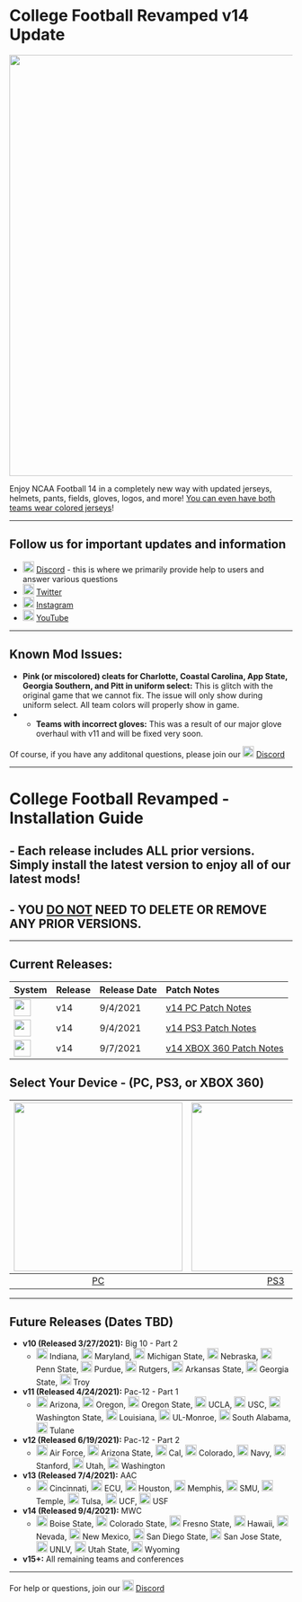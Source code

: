 # College Football Revamped v14 Update

<p align="center">
  <img width="750" src="https://github.com/cfbrevamped/CFBR-Easy-Installer/blob/master/assets/images/CFBR.png">
</p>

Enjoy NCAA Football 14 in a completely new way with updated jerseys, helmets, pants, fields, gloves, logos, and more! [You can even have both teams wear colored jerseys](https://raw.githubusercontent.com/cfbrevamped/CFBR-Easy-Installer/master/assets/images/Clemson-UNC.png)!

---------
## Follow us for important updates and information
- <img width="20" src="https://logo-logos.com/wp-content/uploads/2018/03/Discord_icon.png"> [Discord](https://discord.com/invite/cfbr) - this is where we primarily provide help to users and answer various questions
- <img width="20" src="https://1000logos.net/wp-content/uploads/2017/06/Twitter-Logo.png"> [Twitter](https://twitter.com/CFBRevamped)
- <img width="20" src="https://icon-library.com/images/62-instagram-512.png"> [Instagram](https://www.instagram.com/cfbrevamped/)
- <img width="20" src="https://img.favpng.com/0/5/6/youtube-logo-png-favpng-9aSw7LevnfxZKMvi1vS7BATkQ.jpg"> [YouTube](https://www.youtube.com/channel/UCCY9bWCdGvitI2YyO5o4sQg?)
---------

## Known Mod Issues:
- **Pink (or miscolored) cleats for Charlotte, Coastal Carolina, App State, Georgia Southern, and Pitt in uniform select:** This is glitch with the original game that we cannot fix. The issue will only show during uniform select. All team colors will properly show in game. 
- - **Teams with incorrect gloves:** This was a result of our major glove overhaul with v11 and will be fixed very soon. 

Of course, if you have any additonal questions, please join our <img width="20" src="https://logo-logos.com/wp-content/uploads/2018/03/Discord_icon.png"> [Discord](https://discord.com/invite/cfbr)

---------

# College Football Revamped - Installation Guide

## - Each release includes ALL prior versions. Simply install the latest version to enjoy all of our latest mods!
## - YOU <ins>DO NOT</ins> NEED TO DELETE OR REMOVE ANY PRIOR VERSIONS.

---------

## Current Releases:
| **System** | **Release** | **Release Date** | **Patch Notes** |
|:----|:----|:----|:----|
| <img height="30" src="https://raw.githubusercontent.com/cfbrevamped/CFBR-Easy-Installer/master/assets/images/PC.jpg"> | v14 | 9/4/2021 | [v14 PC Patch Notes](https://github.com/cfbrevamped/CFBR-Easy-Installer/blob/master/assets/release-notes/PC-PS3.md)
| <img height="30" src="https://raw.githubusercontent.com/cfbrevamped/CFBR-Easy-Installer/master/assets/images/PS3.png"> | v14 | 9/4/2021 | [v14 PS3 Patch Notes](https://github.com/cfbrevamped/CFBR-Easy-Installer/blob/master/assets/release-notes/PC-PS3.md)
| <img height="30" src="https://raw.githubusercontent.com/cfbrevamped/CFBR-Easy-Installer/master/assets/images/xbox-small.png"> | v14 | 9/7/2021 | [v14 XBOX 360 Patch Notes](https://github.com/cfbrevamped/CFBR-Easy-Installer/blob/master/assets/release-notes/xbox.md)

## Select Your Device - (PC, PS3, or XBOX 360)
| <a href="https://github.com/cfbrevamped/CFBR-Easy-Installer/blob/master/PC/index.md"><img width="300" src="https://raw.githubusercontent.com/cfbrevamped/CFBR-Easy-Installer/master/assets/images/PC.jpg"></a>  | <a href="https://github.com/cfbrevamped/CFBR-Easy-Installer/blob/master/PS3/index.md"><img width="300" src="https://raw.githubusercontent.com/cfbrevamped/CFBR-Easy-Installer/master/assets/images/PS3.png"> | <a href="https://github.com/cfbrevamped/CFBR-Easy-Installer/blob/master/XBOX/index.md"><img width="300" src="https://raw.githubusercontent.com/cfbrevamped/CFBR-Easy-Installer/master/assets/images/xbox.jpg">
|:---:|:---:|:---:|
| [PC](https://github.com/cfbrevamped/CFBR-Easy-Installer/blob/master/PC/index.md) | [PS3](https://github.com/cfbrevamped/CFBR-Easy-Installer/blob/master/PS3/index.md) | [XBOX 360](https://github.com/cfbrevamped/CFBR-Easy-Installer/blob/master/XBOX/index.md) |

---------
## Future Releases (Dates TBD)
- **v10 (Released 3/27/2021):** Big 10 - Part 2
  - <img height="20" src="https://upload.wikimedia.org/wikipedia/commons/thumb/4/47/Indiana_Hoosiers_logo.svg/1200px-Indiana_Hoosiers_logo.svg.png"> Indiana, <img height="20" src="https://upload.wikimedia.org/wikipedia/commons/thumb/a/a6/Maryland_Terrapins_logo.svg/1200px-Maryland_Terrapins_logo.svg.png"> Maryland, <img height="20" src="https://upload.wikimedia.org/wikipedia/en/thumb/a/a7/Michigan_State_Athletics_logo.svg/1200px-Michigan_State_Athletics_logo.svg.png"> Michigan State, <img height="20" src="https://upload.wikimedia.org/wikipedia/commons/thumb/e/e5/Nebraska_Cornhuskers_logo.svg/1200px-Nebraska_Cornhuskers_logo.svg.png"> Nebraska, <img height="20" src="https://upload.wikimedia.org/wikipedia/en/thumb/3/3a/Penn_State_Nittany_Lions_logo.svg/1200px-Penn_State_Nittany_Lions_logo.svg.png"> Penn State, <img height="20" src="https://upload.wikimedia.org/wikipedia/commons/thumb/3/35/Purdue_Boilermakers_logo.svg/1280px-Purdue_Boilermakers_logo.svg.png"> Purdue, <img height="20" src="https://upload.wikimedia.org/wikipedia/commons/thumb/b/b6/Rutgers_Scarlet_Knights_logo.svg/1153px-Rutgers_Scarlet_Knights_logo.svg.png"> Rutgers, <img height="20" src="https://upload.wikimedia.org/wikipedia/en/thumb/3/36/Arkansas_State_Red_Wolves_logo.svg/1200px-Arkansas_State_Red_Wolves_logo.svg.png"> Arkansas State, <img height="20" src="https://upload.wikimedia.org/wikipedia/en/thumb/3/3b/Georgia_State_Athletics_logo.svg/1200px-Georgia_State_Athletics_logo.svg.png"> Georgia State, <img height="20" src="https://upload.wikimedia.org/wikipedia/commons/thumb/3/34/Troy_Trojans_logo.svg/1200px-Troy_Trojans_logo.svg.png"> Troy
- **v11 (Released 4/24/2021):** Pac-12 - Part 1
  - <img height="20" src="https://upload.wikimedia.org/wikipedia/commons/thumb/3/34/Arizona_Wildcats_logo.svg/1200px-Arizona_Wildcats_logo.svg.png"> Arizona, <img height="20" src="https://upload.wikimedia.org/wikipedia/commons/thumb/f/f8/Oregon_Ducks_logo.svg/1200px-Oregon_Ducks_logo.svg.png"> Oregon, <img height="20" src="https://upload.wikimedia.org/wikipedia/en/thumb/1/1b/Oregon_State_Beavers_logo.svg/1200px-Oregon_State_Beavers_logo.svg.png"> Oregon State, <img height="20" src="https://upload.wikimedia.org/wikipedia/commons/thumb/e/ed/UCLA_Bruins_script.svg/1200px-UCLA_Bruins_script.svg.png"> UCLA, <img height="20" src="https://upload.wikimedia.org/wikipedia/commons/thumb/9/94/USC_Trojans_logo.svg/1200px-USC_Trojans_logo.svg.png"> USC, <img height="20" src="https://upload.wikimedia.org/wikipedia/en/thumb/0/07/Washington_State_Cougars_logo.svg/1200px-Washington_State_Cougars_logo.svg.png"> Washington State, <img height="20" src="https://upload.wikimedia.org/wikipedia/en/thumb/0/06/Ragin_Cajuns_logo.svg/1200px-Ragin_Cajuns_logo.svg.png"> Louisiana, <img height="20" src="https://upload.wikimedia.org/wikipedia/en/thumb/c/c9/Louisiana-Monroe_Warhawks_logo.svg/1200px-Louisiana-Monroe_Warhawks_logo.svg.png"> UL-Monroe, <img height="20" src="https://upload.wikimedia.org/wikipedia/commons/7/77/USA-00001_PrimaryMaster2c.png"> South Alabama, <img height="20" src="https://upload.wikimedia.org/wikipedia/en/thumb/2/28/Tulane_Green_Wave_logo.svg/1200px-Tulane_Green_Wave_logo.svg.png"> Tulane
- **v12 (Released 6/19/2021):** Pac-12 - Part 2
  - <img height="20" src="https://upload.wikimedia.org/wikipedia/commons/d/dc/Air_Force_Falcons_logo.svg"> Air Force, <img height="20" src="https://upload.wikimedia.org/wikipedia/en/thumb/0/0a/Arizona_State_Sun_Devils_logo.svg/100px-Arizona_State_Sun_Devils_logo.svg.png"> Arizona State, <img height="20" src="https://upload.wikimedia.org/wikipedia/commons/thumb/8/8b/California_Golden_Bears_logo.svg/1200px-California_Golden_Bears_logo.svg.png"> Cal, <img height="20" src="https://upload.wikimedia.org/wikipedia/en/thumb/d/d3/Colorado_Buffaloes_logo.svg/1200px-Colorado_Buffaloes_logo.svg.png"> Colorado, <img height="20" src="https://upload.wikimedia.org/wikipedia/commons/a/a5/Navy_Athletics_logo.svg"> Navy, <img height="20" src="https://upload.wikimedia.org/wikipedia/commons/thumb/4/4b/Stanford_Cardinal_logo.svg/670px-Stanford_Cardinal_logo.svg.png"> Stanford, <img height="20" src="https://external-preview.redd.it/MnmDJr0WG-T2GpwkS0kE-uJRR-_m-EGq40cMkihUeGY.png?auto=webp&s=2fac644469c17db3bbb859f666a35367211ba010"> Utah, <img height="20" src="https://upload.wikimedia.org/wikipedia/commons/thumb/1/17/Washington_Huskies_logo.svg/1200px-Washington_Huskies_logo.svg.png"> Washington
- **v13 (Released 7/4/2021):** AAC
  - <img height="20" src="https://upload.wikimedia.org/wikipedia/en/2/2c/Cincinnati_Bearcats_logo.svg"> Cincinnati, <img height="20" src="https://upload.wikimedia.org/wikipedia/en/c/c7/East_Carolina_Pirates_logo.svg"> ECU, <img height="20" src="https://upload.wikimedia.org/wikipedia/commons/e/e8/Houston_Cougars_primary_logo.svg"> Houston, <img height="20" src="https://upload.wikimedia.org/wikipedia/en/1/11/Memphis_Tigers_logo.png"> Memphis, <img height="20" src="https://upload.wikimedia.org/wikipedia/commons/3/33/SMU_Mustang_logo.svg"> SMU, <img height="20" src="https://upload.wikimedia.org/wikipedia/commons/1/17/Temple_T_logo.svg"> Temple, <img height="20" src="https://upload.wikimedia.org/wikipedia/commons/c/c4/Tulsa_Golden_Hurricane_logo.svg"> Tulsa, <img height="20" src="https://upload.wikimedia.org/wikipedia/commons/f/fd/UCF_Knights_logo.svg"> UCF, <img height="20" src="https://upload.wikimedia.org/wikipedia/en/c/c1/South_Florida_Bulls_logo.svg"> USF
- **v14 (Released 9/4/2021):** MWC
  - <img height="20" src="https://upload.wikimedia.org/wikipedia/en/4/40/Boise_State_Broncos_logo.svg"> Boise State, <img height="20" src="https://upload.wikimedia.org/wikipedia/en/1/14/Colorado_State_Rams_logo.svg"> Colorado State, <img height="20" src="https://upload.wikimedia.org/wikipedia/en/7/7c/Fresno_State_Bulldogs_logo.svg"> Fresno State, <img height="20" src="https://upload.wikimedia.org/wikipedia/commons/d/de/Hawaii_Warriors_logo.svg"> Hawaii, <img height="20" src="https://upload.wikimedia.org/wikipedia/en/2/21/Nevada_Wolf_Pack_logo.svg"> Nevada, <img height="20" src="https://upload.wikimedia.org/wikipedia/en/4/45/New_Mexico_Lobos_logo.svg"> New Mexico, <img height="20" src="https://upload.wikimedia.org/wikipedia/commons/7/7c/San_Diego_State_Aztecs_logo.svg"> San Diego State, <img height="20" src="https://upload.wikimedia.org/wikipedia/en/e/ec/San_Jose_State_Spartans_logo.svg"> San Jose State, <img height="20" src="https://upload.wikimedia.org/wikipedia/commons/f/f6/UNLV_Rebels_wordmark.svg"> UNLV, <img height="20" src="https://upload.wikimedia.org/wikipedia/commons/5/59/Utah_State_Aggies_logo.svg"> Utah State, <img height="20" src="https://upload.wikimedia.org/wikipedia/commons/9/91/Wyoming_Athletics_logo.svg"> Wyoming
- **v15+:** All remaining teams and conferences

---------
For help or questions, join our <img width="20" src="https://logo-logos.com/wp-content/uploads/2018/03/Discord_icon.png"> [Discord](https://discord.com/invite/cfbr)
